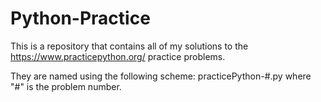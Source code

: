 # Python-Practice

This is a repository that contains all of my solutions to the https://www.practicepython.org/ practice problems. 

They are named using the following scheme: practicePython-#.py where "#" is the problem number. 
